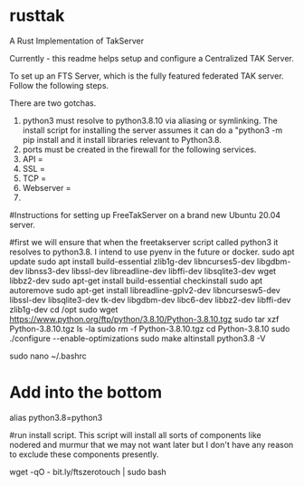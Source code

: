 # rusttak
A Rust Implementation of TakServer

Currently - this readme helps setup and configure a Centralized TAK Server.


To set up an FTS Server, which is the fully featured federated TAK server. Follow the following steps.

There are two gotchas. 

1. python3 must resolve to python3.8.10 via aliasing or symlinking. The install script for installing the server assumes it can do a "python3 -m pip install and it install libraries relevant to Python3.8.
2. ports must be created in the firewall for the following services.
3. API =
4. SSL =
5. TCP = 
6. Webserver = 
7. 

#Instructions for setting up FreeTakServer on a brand new Ubuntu 20.04 server.

#first we will ensure that when the freetakserver script called python3 it resolves to python3.8. I intend to use pyenv in the future or docker.
sudo apt update
sudo apt install build-essential zlib1g-dev libncurses5-dev libgdbm-dev libnss3-dev libssl-dev libreadline-dev libffi-dev libsqlite3-dev wget libbz2-dev
sudo apt-get install build-essential checkinstall
sudo apt autoremove
sudo apt-get install libreadline-gplv2-dev libncursesw5-dev libssl-dev libsqlite3-dev tk-dev libgdbm-dev libc6-dev libbz2-dev libffi-dev zlib1g-dev
cd /opt
sudo wget https://www.python.org/ftp/python/3.8.10/Python-3.8.10.tgz
sudo tar xzf Python-3.8.10.tgz
ls -la
sudo rm -f Python-3.8.10.tgz
cd Python-3.8.10
sudo ./configure --enable-optimizations
sudo make altinstall
python3.8 -V

sudo nano ~/.bashrc
# Add into the bottom 
alias python3.8=python3

#run install script. This script will install all sorts of components like nodered and murmur that we may not want later but I don't have any reason to exclude these components presently.

wget -qO - bit.ly/ftszerotouch | sudo bash


